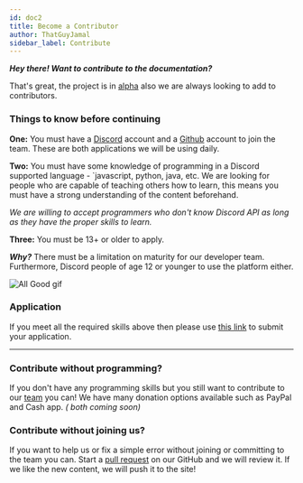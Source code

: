 ```yaml
---
id: doc2
title: Become a Contributor
author: ThatGuyJamal
sidebar_label: Contribute
---
```


**_Hey there! Want to contribute to the documentation?_**

That's great, the project is in [alpha](/blog/2021/03/04/Alpha) also we are always looking to add to contributors.

### Things to know before continuing

**One:** You must have a [Discord](https://discord.com/) account and a [Github](https://github.com/) account to join the team. These are both applications we will be using daily.

**Two:** You must have some knowledge of programming in a Discord supported language - `javascript, python, java, etc. We are looking for people who are capable of teaching others how to learn, this means you must have a strong understanding of the content beforehand.

_We are willing to accept programmers who don't know Discord API as long as they have the proper skills to learn._

**Three:** You must be 13+ or older to apply.

**_Why?_** There must be a limitation on maturity for our developer team. Furthermore, Discord people of age 12 or younger to use the platform either.

![All Good gif](https://media.giphy.com/media/S3J9D4Rdaw3E7r2qTi/giphy.gif)

### Application

If you meet all the required skills above then please use [this link](https://docs.google.com/forms/d/e/1FAIpQLSc7q793criDsaW1FyDOqU9QYJlKdh9ei-jNLEMOzS-bs1ZKEw/viewform?usp=sf_link) to submit your application.

---

### Contribute without programming?

If you don't have any programming skills but you still want to contribute to our [team](/team) you can! We have many donation options available such as PayPal and Cash app. _( both coming soon)_

### Contribute without joining us?

If you want to help us or fix a simple error without joining or committing to the team you can. Start a [pull request](https://github.com/DeepWebDevelopers/discord-bot-guide/pulls) on our GitHub and we will review it. If we like the new content, we will push it to the site!
